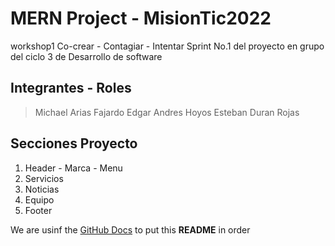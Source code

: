 # MERN Project - MisionTic2022 
workshop1 Co-crear - Contagiar - Intentar
Sprint No.1 del proyecto en grupo del ciclo 3 de Desarrollo de software

## Integrantes - Roles

> Michael Arias Fajardo
> Edgar Andres Hoyos
> Esteban Duran Rojas

## Secciones Proyecto

1. Header - Marca - Menu
2. Servicios 
3. Noticias
4. Equipo
5. Footer

We are usinf the [GitHub Docs](https://docs.github.com/es/free-pro-team@latest/github/writing-on-github/basic-writing-and-formatting-syntax) to put this **README** in order